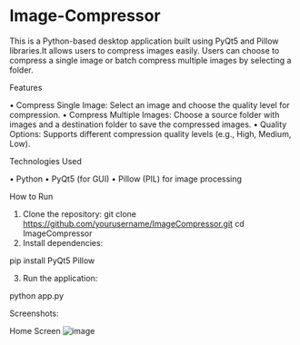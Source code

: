 # Image-Compressor
This is a Python-based desktop application built using PyQt5 and Pillow libraries.It allows users to compress images easily. Users can choose to compress a single image or batch compress multiple images by selecting a folder.

Features

•	Compress Single Image: Select an image and choose the quality level for compression.
•	Compress Multiple Images: Choose a source folder with images and a destination folder to save the compressed images.
•	Quality Options: Supports different compression quality levels (e.g., High, Medium, Low).

Technologies Used

•	Python
•	PyQt5 (for GUI)
•	Pillow (PIL) for image processing

How to Run

1.	Clone the repository:
git clone https://github.com/yourusername/ImageCompressor.git
cd ImageCompressor
2.	Install dependencies:

pip install PyQt5 Pillow

3.	Run the application:

python app.py

Screenshots:

Home Screen
![image](https://github.com/user-attachments/assets/ec52b395-3b4c-4751-9b0f-6a992e0944d9)




